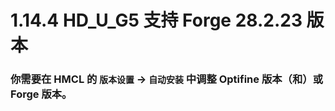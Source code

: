 # 1.14.4 HD_U_G5 支持 Forge 28.2.23 版本

### 你需要在 HMCL 的 `版本设置` -> `自动安装` 中调整 Optifine 版本（和）或 Forge 版本。
